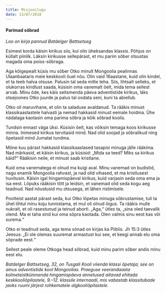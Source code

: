 ```yaml
---
title: Misjonilugu
date: 13/07/2018
---
```


#### Parimad sõbrad

_Loo on kirja pannud Batdelger Battsetseg_

Esimest korda käisin kirikus siis, kui olin üheksandas klassis. Põhjus on küllalt
piinlik. Läksin kirikusse sellepärast, et mu parim sõber otsustas magada oma
poiss-sõbraga.

Aga kõigepealt küsis mu sõber Otko minult Mongoolia pealinnas Ulaanbaataris
meie keskkooli õuel nõu. Olin vaid 16aastane, kuid olin kindel, et ta teeb
halva otsuse. Palusin tal seda mitte teha. Siis, lihtsalt selleks, et olukorras kindlust
saada, küsisin oma vanemalt õelt, mida tema sellest arvab. Minu õde, kes käis
seitsmenda päeva adventistide kirikus, läks otsejoones Otko juurde ja palus tal
oodata seni, kuni ta abiellub.

Otko oli maruvihane, et olin ta saladuse avaldanud. Ta rääkis minust klassikaaslastele
halvasti ja nemad hakkasid minust eemale hoidma. Ühe nädalaga
kaotasin oma parima sõbra ja kõik sõbrad koolis.

Tundsin ennast väga üksi. Küsisin õelt, kas võiksin temaga koos kirikusse minna.
Inimesed kirikus tervitasid mind. Nad olid soojad ja sõbralikud ning õpetasid
mind Jumalat tundma.

Mõne kuu pärast hakkasid klassikaaslased tasapisi minuga jälle rääkima. Nad
märkasid, et käisin kirikus, ja küsisid: „Mida sa teed? Miks sa kirikus käid?“ Rääkisin
neile, et minust saab kristlane.

Kuid oma vanematega ei olnud ma kuigi aval. Minu vanemad on budistid, nagu
enamik Mongoolia rahvast, ja nad olid vihased, et ma kristlusest huvitusin. Käisin
igal hingamispäeval kirikus, kuid varjasin seda oma ema ja isa eest. Lõpuks
rääkisin tõtt ja leidsin, et vanemad olid seda kogu aeg teadnud. Nad nõustusid
mu otsusega, et lähen ristimisele.

Poolteist aastat pärast seda, kui Otko lõpetas minuga sõbrustamise, tuli ta ühel
õhtul minu koju tunnistama, et mul oli olnud õigus. Ta rääkis mulle nukralt, et oli
rasestunud ja teinud aborti. „Aga,“ ütles ta, „sina oled taevalik olend. Ma ei taha
sind kui oma sõpra kaotada. Olen valmis sinu eest kas või surema.“

Otko ei teadnud seda, aga tema sõnad on kirjas ka Piiblis. Jh 15:3 ütles Jeesus:
„Ei ole olemas suuremat armastust kui see, et keegi annab elu oma sõprade eest.“

Sellest peale oleme Otkoga head sõbrad, kuid minu parim
sõber andis minu eest elu.

_Batdelger Battsetseg, 32, on Tusgali Kooli viienda klassi
õpetaja; see on ainus adventistide kool Mongoolias. Praeguse
veerandaasta kolmeteistkümnenda hingamispäeva annetused
aitavad ehitada keskkooliõpilastele, 9.–12. klassile internaadi,
mis vabastab klassitubade jaoks ruumi järjest rohkematele
algkooliõpilastele._
